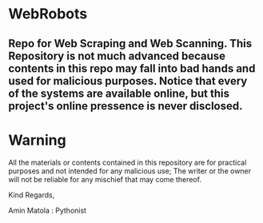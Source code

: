 # WebRobots

Repo for Web Scraping and Web Scanning. This Repository is not much advanced because contents in this repo may fall into bad hands and used for malicious purposes.
Notice that every of the systems are available online, but this project's online pressence is never disclosed.
---------------------------------------------------------------------
# Warning
All the materials or contents contained in this repository are for practical purposes and not intended for any malicious use;
The writer or the owner will not be reliable for any mischief that may come thereof.

Kind Regards,

Amin Matola : Pythonist
